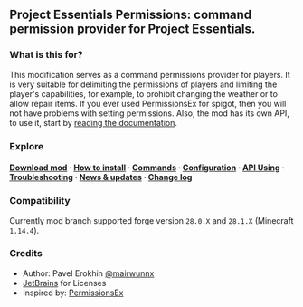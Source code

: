 ## Project Essentials Permissions: command permission provider for Project Essentials.

### What is this for?

This modification serves as a command permissions provider for players. It is very suitable for delimiting the permissions of players and limiting the player's capabilities, for example, to prohibit changing the weather or to allow repair items. If you ever used PermissionsEx for spigot, then you will not have problems with setting permissions. Also, the mod has its own API, to use it, start by [reading the documentation](https://mairwunnx.gitbook.io/project-essentials/project-essentials-permissions#api-in-using).

### Explore

#### [Download mod](https://github.com/ProjectEssentials/ProjectEssentials-Permissions/releases/download/v1.14.4-1.2.2/Project.Essentials.Permissions-1.14.4-1.2.2.jar) · [How to install](https://mairwunnx.gitbook.io/project-essentials/project-essentials-permissions#how-to-install) · [Commands](https://mairwunnx.gitbook.io/project-essentials/project-essentials-permissions#commands-and-permissions) · [Configuration](https://mairwunnx.gitbook.io/project-essentials/project-essentials-permissions#configuration) · [API Using](https://mairwunnx.gitbook.io/project-essentials/project-essentials-permissions#api-in-using) · [Troubleshooting](https://github.com/ProjectEssentials/ProjectEssentials-Permissions/issues/new/choose) · [News & updates](https://t.me/minecraftforge) · [Change log](changelog.md)

### Compatibility

Currently mod branch supported forge version `28.0.X` and `28.1.X` (Minecraft `1.14.4`).

### Credits

- Author: Pavel Erokhin [@mairwunnx](https://github.com/mairwunnx)
- [JetBrains](https://www.jetbrains.com/) for Licenses
- Inspired by: [PermissionsEx](https://github.com/PEXPlugins/PermissionsEx)
